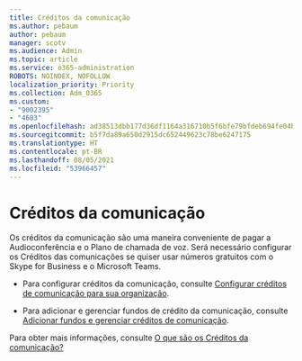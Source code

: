 ```yaml
---
title: Créditos da comunicação
ms.author: pebaum
author: pebaum
manager: scotv
ms.audience: Admin
ms.topic: article
ms.service: o365-administration
ROBOTS: NOINDEX, NOFOLLOW
localization_priority: Priority
ms.collection: Adm_O365
ms.custom:
- "9002395"
- "4683"
ms.openlocfilehash: ad38513dbb177d36df1164a316710b5f6bfe79bfdeb694fe04b6df9ff4949f20
ms.sourcegitcommit: b5f7da89a650d2915dc652449623c78be6247175
ms.translationtype: HT
ms.contentlocale: pt-BR
ms.lasthandoff: 08/05/2021
ms.locfileid: "53966457"
---
```

# <a name="communication-credits"></a>Créditos da comunicação

Os créditos da comunicação são uma maneira conveniente de pagar a Audioconferência e o Plano de chamada de voz. Será necessário configurar os Créditos das comunicações se quiser usar números gratuitos com o Skype for Business e o Microsoft Teams.

- Para configurar créditos da comunicação, consulte [Configurar créditos de comunicação para sua organização](https://docs.microsoft.com/microsoftteams/set-up-communications-credits-for-your-organization). 

- Para adicionar e gerenciar fundos de crédito da comunicação, consulte [Adicionar fundos e gerenciar créditos de comunicação](https://docs.microsoft.com/microsoftteams/add-funds-and-manage-communications-credits). 

Para obter mais informações, consulte [O que são os Créditos da comunicação?](https://docs.microsoft.com/microsoftteams/what-are-communications-credits)
